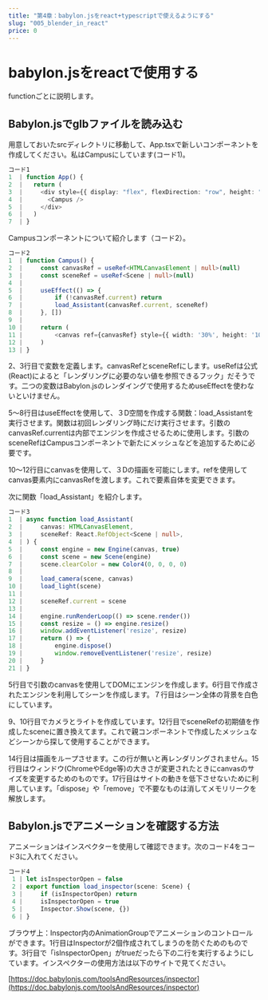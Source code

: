 ```yaml
---
title: "第4章：babylon.jsをreact+typescriptで使えるようにする"
slug: "005_blender_in_react"
price: 0
---
```


# babylon.jsをreactで使用する

functionごとに説明します。

## Babylon.jsでglbファイルを読み込む

用意しておいたsrcディレクトリに移動して、App.tsxで新しいコンポーネントを作成してください。私はCampusにしています(コード1)。

```ts
コード1
1  | function App() {
2  |   return (
3  |     <div style={{ display: "flex", flexDirection: "row", height: "100%" }}>
4  |       <Campus />
5  |     </div>
6  |   )
7  | }
```

Campusコンポーネントについて紹介します（コード2）。

```ts
コード2
1  | function Campus() {
2  |     const canvasRef = useRef<HTMLCanvasElement | null>(null)
3  |     const sceneRef = useRef<Scene | null>(null)
4  | 
5  |     useEffect(() => {
6  |         if (!canvasRef.current) return
7  |         load_Assistant(canvasRef.current, sceneRef)
8  |     }, [])
9  | 
10 |     return (
11 |         <canvas ref={canvasRef} style={{ width: '30%', height: '100%' }} />
12 |     )
13 | }
```

2、3行目で変数を定義します。canvasRefとsceneRefにします。useRefは公式(React)によると「レンダリングに必要のない値を参照できるフック」だそうです。二つの変数はBabylon.jsのレンダイングで使用するためuseEffectを使わないといけません。

5～8行目はuseEffectを使用して、３D空間を作成する関数：load_Assistantを実行させます。関数は初回レンダリング時にだけ実行させます。引数のcanvasRef.currentは内部でエンジンを作成させるために使用します。引数のsceneRefはCampusコンポーネントで新たにメッシュなどを追加するために必要です。

10～12行目にcanvasを使用して、３Dの描画を可能にします。refを使用してcanvas要素内にcanvasRefを渡します。これで要素自体を変更できます。

次に関数「load_Assistant」を紹介します。

```ts
コード3
1  | async function load_Assistant(
2  |     canvas: HTMLCanvasElement,
3  |     sceneRef: React.RefObject<Scene | null>,
4  | ) {
5  |     const engine = new Engine(canvas, true)
6  |     const scene = new Scene(engine)
7  |     scene.clearColor = new Color4(0, 0, 0, 0)
8  | 
9  |     load_camera(scene, canvas)
10 |     load_light(scene)
11 |     
12 |     sceneRef.current = scene
13 |     
14 |     engine.runRenderLoop(() => scene.render())
15 |     const resize = () => engine.resize()
16 |     window.addEventListener('resize', resize)
17 |     return () => {
18 |         engine.dispose()
19 |         window.removeEventListener('resize', resize)
20 |     }
21 | }
```

5行目で引数のcanvasを使用してDOMにエンジンを作成します。6行目で作成されたエンジンを利用してシーンを作成します。７行目はシーン全体の背景を白色にしています。

9、10行目でカメラとライトを作成しています。12行目でsceneRefの初期値を作成したsceneに置き換えてます。これで親コンポーネントで作成したメッシュなどシーンから探して使用することができます。

14行目は描画をループさせます。この行が無いと再レンダリングされません。15行目はウィンドウ(ChromeやEdge等)の大きさが変更されたときにcanvasのサイズを変更するためのものです。17行目はサイトの動きを低下させないために利用しています。「dispose」や「remove」で不要なものは消してメモリリークを解放します。

## Babylon.jsでアニメーションを確認する方法

アニメーションはインスペクターを使用して確認できます。次のコード4をコード3に入れてください。

```ts
コード4
 1 | let isInspectorOpen = false
 2 | export function load_inspector(scene: Scene) {
 3 |     if (isInspectorOpen) return
 4 |     isInspectorOpen = true
 5 |     Inspector.Show(scene, {})
 6 | }
```

ブラウザ上：Inspector内のAnimationGroupでアニメーションのコントロールができます。1行目はInspectorが2個作成されてしまうのを防ぐためのものです。3行目で「isInspectorOpen」がtrueだったら下の二行を実行するようにしています。インスペクターの使用方法は以下のサイトで見てください。

[https://doc.babylonjs.com/toolsAndResources/inspector](https://doc.babylonjs.com/toolsAndResources/inspector)